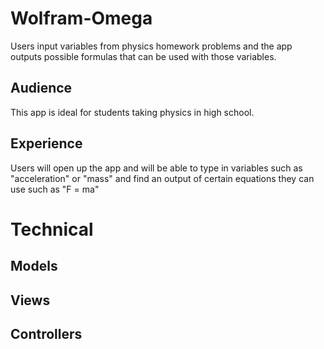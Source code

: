 # Wolfram-Omega
Users input variables from physics homework problems and the app outputs possible formulas that can be used with those variables.  
## Audience
This app is ideal for students taking physics in high school. 
## Experience
Users will open up the app and will be able to type in variables such as "acceleration" or "mass" and find an output of certain equations they can use such as "F = ma"
# Technical
## Models
## Views
## Controllers
